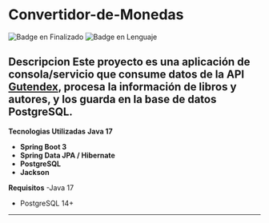 # Convertidor-de-Monedas
![Badge en Finalizado](https://img.shields.io/badge/STATUS-EN%20FINALIZADO-green) 
![Badge en Lenguaje](https://img.shields.io/badge/LENGUAJE-%20JAVA-blue)

<b>Descripcion</b>
Este proyecto es una aplicación de consola/servicio que consume datos de la API [Gutendex](https://gutendex.com/),
procesa la información de libros y autores, y los guarda en la base de datos PostgreSQL.  
----------


<b>Tecnologias Utilizadas</b>
 **Java 17**  
- **Spring Boot 3**  
- **Spring Data JPA / Hibernate**  
- **PostgreSQL**  
- **Jackson**

<b>Requisitos</b>
-Java 17
- PostgreSQL 14+
----------

